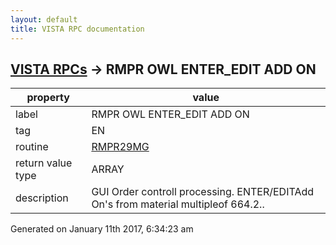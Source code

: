 ```yaml
---
layout: default
title: VISTA RPC documentation
---
```




## [VISTA RPCs](TableOfContent.md) &#8594; RMPR OWL ENTER_EDIT ADD ON 

 property | value 
--- | --- 
 label | RMPR OWL ENTER_EDIT ADD ON
 tag | EN
 routine | [RMPR29MG](http://code.osehra.org/dox/Routine_RMPR29MG_source.html)
 return value type | ARRAY
 description | GUI Order controll processing.  ENTER/EDITAdd On's from material multipleof 664.2..




Generated on January 11th 2017, 6:34:23 am